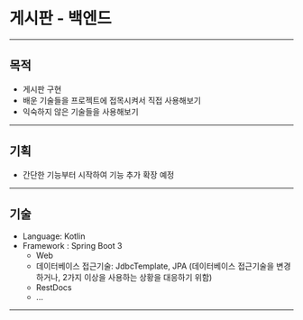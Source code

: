 # 게시판 - 백엔드

---

## 목적
- 게시판 구현
- 배운 기술들을 프로젝트에 접목시켜서 직접 사용해보기
- 익숙하지 않은 기술들을 사용해보기

---

## 기획
- 간단한 기능부터 시작하여 기능 추가 확장 예정

---

## 기술
- Language: Kotlin
- Framework : Spring Boot 3
  - Web
  - 데이터베이스 접근기술: JdbcTemplate, JPA (데이터베이스 접근기술을 변경하거나, 2가지 이상을 사용하는 상황을 대응하기 위함)
  - RestDocs
  - ...

---
